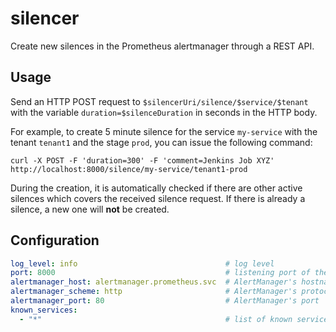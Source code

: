 # silencer
Create new silences in the Prometheus alertmanager through a REST API.

## Usage
Send an HTTP POST request to `$silencerUri/silence/$service/$tenant` with the variable `duration=$silenceDuration` in seconds in the HTTP body.

For example, to create 5 minute silence for the service `my-service` with the tenant `tenant1` and the stage `prod`, you can issue the following command:

```shell script
curl -X POST -F 'duration=300' -F 'comment=Jenkins Job XYZ' http://localhost:8000/silence/my-service/tenant1-prod
```

During the creation, it is automatically checked if there are other active silences which covers the received silence request. If there is already a silence, a new one will __not__ be created.

## Configuration

```yaml
log_level: info                                 # log level
port: 8000                                      # listening port of the silencer application
alertmanager_host: alertmanager.prometheus.svc  # AlertManager's hostname
alertmanager_scheme: http                       # AlertManager's protocol scheme
alertmanager_port: 80                           # AlertManager's port
known_services:
  - "*"                                         # list of known services or "*" as wildcard to accept *any* service
```
